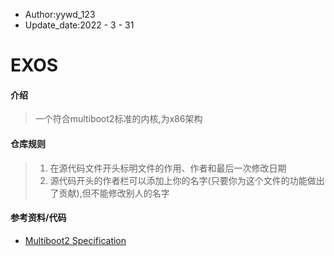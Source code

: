 - Author:yywd_123
- Update_date:2022 - 3 - 31

# EXOS

#### 介绍
> 一个符合multiboot2标准的内核,为x86架构

#### 仓库规则
> 1. 在源代码文件开头标明文件的作用、作者和最后一次修改日期
> 2. 源代码开头的作者栏可以添加上你的名字(只要你为这个文件的功能做出了贡献),但不能修改别人的名字

#### 参考资料/代码
- <a href="https://www.gnu.org/software/grub/manual/multiboot2/multiboot.html" target="_blank">Multiboot2 Specification</a>